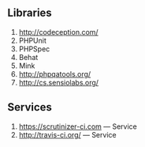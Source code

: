 ## Libraries

1. http://codeception.com/
1. PHPUnit
1. PHPSpec
1. Behat
1. Mink
1. http://phpqatools.org/
1. http://cs.sensiolabs.org/

## Services

1. https://scrutinizer-ci.com — Service
2. http://travis-ci.org/ — Service
